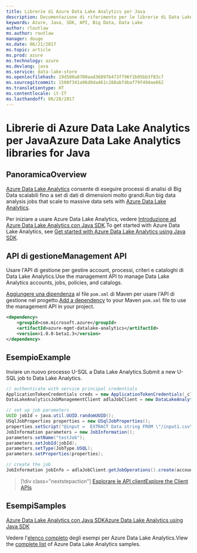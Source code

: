 ```yaml
---
title: Librerie di Azure Data Lake Analytics per Java
description: Documentazione di riferimento per le librerie di Data Lake Analytics per Java
keywords: Azure, Java, SDK, API, Big Data, Data Lake
author: rloutlaw
ms.author: routlaw
manager: douge
ms.date: 06/21/2017
ms.topic: article
ms.prod: azure
ms.technology: azure
ms.devlang: java
ms.service: data-lake-store
ms.openlocfilehash: 19d580a8700aad36897b473ff96f1b05bb3f83c7
ms.sourcegitcommit: 1500f341a96d9da461c288abf4baf79f494ae662
ms.translationtype: HT
ms.contentlocale: it-IT
ms.lasthandoff: 08/28/2017
---
```

# <a name="azure-data-lake-analytics-libraries-for-java"></a><span data-ttu-id="7026e-104">Librerie di Azure Data Lake Analytics per Java</span><span class="sxs-lookup"><span data-stu-id="7026e-104">Azure Data Lake Analytics libraries for Java</span></span>

## <a name="overview"></a><span data-ttu-id="7026e-105">Panoramica</span><span class="sxs-lookup"><span data-stu-id="7026e-105">Overview</span></span>

<span data-ttu-id="7026e-106">[Azure Data Lake Analytics](/azure/data-lake-analytics/data-lake-analytics-overview) consente di eseguire processi di analisi di Big Data scalabili fino a set di dati di dimensioni molto grandi.</span><span class="sxs-lookup"><span data-stu-id="7026e-106">Run big data analysis jobs that scale to massive data sets with [Azure Data Lake Analytics](/azure/data-lake-analytics/data-lake-analytics-overview).</span></span>

<span data-ttu-id="7026e-107">Per iniziare a usare Azure Data Lake Analytics, vedere [Introduzione ad Azure Data Lake Analytics con Java SDK](/azure/data-lake-analytics/data-lake-analytics-get-started-java-sdk).</span><span class="sxs-lookup"><span data-stu-id="7026e-107">To get started with Azure Data Lake Analytics, see [Get started with Azure Data Lake Analytics using Java SDK](/azure/data-lake-analytics/data-lake-analytics-get-started-java-sdk).</span></span>

## <a name="management-api"></a><span data-ttu-id="7026e-108">API di gestione</span><span class="sxs-lookup"><span data-stu-id="7026e-108">Management API</span></span>

<span data-ttu-id="7026e-109">Usare l'API di gestione per gestire account, processi, criteri e cataloghi di Data Lake Analytics.</span><span class="sxs-lookup"><span data-stu-id="7026e-109">Use the management API to manage Data Lake Analytics accounts, jobs, policies, and catalogs.</span></span>

<span data-ttu-id="7026e-110">[Aggiungere una dipendenza](https://maven.apache.org/guides/getting-started/index.html#How_do_I_use_external_dependencies) al file `pom.xml` di Maven per usare l'API di gestione nel progetto.</span><span class="sxs-lookup"><span data-stu-id="7026e-110">[Add a dependency](https://maven.apache.org/guides/getting-started/index.html#How_do_I_use_external_dependencies) to your Maven `pom.xml` file to use the management API in your project.</span></span>


```XML
<dependency>
    <groupId>com.microsoft.azure</groupId>
    <artifactId>azure-mgmt-datalake-analytics</artifactId>
    <version>1.0.0-beta1.3</version>
</dependency>
```

## <a name="example"></a><span data-ttu-id="7026e-111">Esempio</span><span class="sxs-lookup"><span data-stu-id="7026e-111">Example</span></span>

<span data-ttu-id="7026e-112">Inviare un nuovo processo U-SQL a Data Lake Analytics.</span><span class="sxs-lookup"><span data-stu-id="7026e-112">Submit a new U-SQL job to Data Lake Analytics.</span></span>

```java
// authenticate with service principal credentials
ApplicationTokenCredentials creds = new ApplicationTokenCredentials(_clientId, _tenantId, _clientSecret, null);
DataLakeAnalyticsJobManagementClient adlaJobClient = new DataLakeAnalyticsJobManagementClientImpl(creds);

// set up job parameters
UUID jobId = java.util.UUID.randomUUID();
USqlJobProperties properties = new USqlJobProperties();
properties.setScript("@input =  EXTRACT Data string FROM \"/input1.csv\" USING Extractors.Csv(); OUTPUT @input TO @\"/output1.csv\" USING Outputters.Csv();");
JobInformation parameters = new JobInformation();
parameters.setName("testJob");
parameters.setJobId(jobId);
parameters.setType(JobType.USQL);
parameters.setProperties(properties);

// create the job
JobInformation jobInfo = adlaJobClient.getJobOperations().create(accountName, jobId, parameters).getBody();

```

> [!div class="nextstepaction"]
> [<span data-ttu-id="7026e-113">Esplorare le API client</span><span class="sxs-lookup"><span data-stu-id="7026e-113">Explore the Client APIs</span></span>](/java/api/overview/azure/datalakeanalytics/managementapi)

## <a name="samples"></a><span data-ttu-id="7026e-114">Esempi</span><span class="sxs-lookup"><span data-stu-id="7026e-114">Samples</span></span>

<span data-ttu-id="7026e-115">[Azure Data Lake Analytics con Java SDK][1]</span><span class="sxs-lookup"><span data-stu-id="7026e-115">[Azure Data Lake Analytics using Java SDK][1]</span></span> 

[1]: https://docs.microsoft.com/en-us/azure/data-lake-analytics/data-lake-analytics-get-started-java-sdk

<span data-ttu-id="7026e-116">Vedere l'[elenco completo](https://azure.microsoft.com/resources/samples/?platform=java&term=analytics) degli esempi per Azure Data Lake Analytics.</span><span class="sxs-lookup"><span data-stu-id="7026e-116">View the [complete list](https://azure.microsoft.com/resources/samples/?platform=java&term=analytics) of Azure Data Lake Analytics samples.</span></span>
